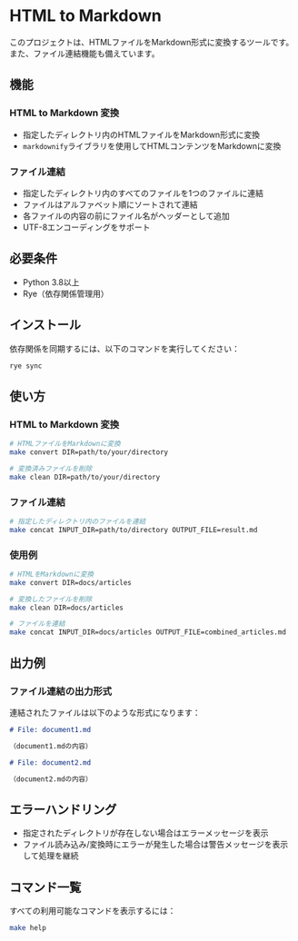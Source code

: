 # HTML to Markdown

このプロジェクトは、HTMLファイルをMarkdown形式に変換するツールです。また、ファイル連結機能も備えています。

## 機能

### HTML to Markdown 変換
- 指定したディレクトリ内のHTMLファイルをMarkdown形式に変換
- `markdownify`ライブラリを使用してHTMLコンテンツをMarkdownに変換

### ファイル連結
- 指定したディレクトリ内のすべてのファイルを1つのファイルに連結
- ファイルはアルファベット順にソートされて連結
- 各ファイルの内容の前にファイル名がヘッダーとして追加
- UTF-8エンコーディングをサポート

## 必要条件

- Python 3.8以上
- Rye（依存関係管理用）

## インストール

依存関係を同期するには、以下のコマンドを実行してください：

```bash
rye sync
```

## 使い方

### HTML to Markdown 変換

```bash
# HTMLファイルをMarkdownに変換
make convert DIR=path/to/your/directory

# 変換済みファイルを削除
make clean DIR=path/to/your/directory
```

### ファイル連結

```bash
# 指定したディレクトリ内のファイルを連結
make concat INPUT_DIR=path/to/directory OUTPUT_FILE=result.md
```

### 使用例

```bash
# HTMLをMarkdownに変換
make convert DIR=docs/articles

# 変換したファイルを削除
make clean DIR=docs/articles

# ファイルを連結
make concat INPUT_DIR=docs/articles OUTPUT_FILE=combined_articles.md
```

## 出力例

### ファイル連結の出力形式

連結されたファイルは以下のような形式になります：

```markdown
# File: document1.md

（document1.mdの内容）

# File: document2.md

（document2.mdの内容）
```

## エラーハンドリング

- 指定されたディレクトリが存在しない場合はエラーメッセージを表示
- ファイル読み込み/変換時にエラーが発生した場合は警告メッセージを表示して処理を継続

## コマンド一覧

すべての利用可能なコマンドを表示するには：

```bash
make help
```